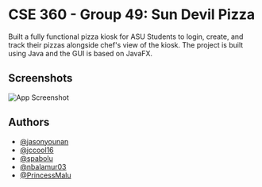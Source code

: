 
# CSE 360 - Group 49: Sun Devil Pizza

Built a fully functional pizza kiosk for ASU Students to login, create, and track their pizzas alongside chef's view of the kiosk.
The project is built using Java and the GUI is based on JavaFX.


## Screenshots

![App Screenshot](https://via.placeholder.com/468x300?text=App+Screenshot+Here)


## Authors

- [@jasonyounan](https://github.com/jasonyounan)
- [@jccool16](https://github.com/jccool16)
- [@spabolu](https://www.github.com/spabolu)
- [@nbalamur03](https://github.com/nbalamur03)
- [@PrincessMalu](https://github.com/PrincessMalu)